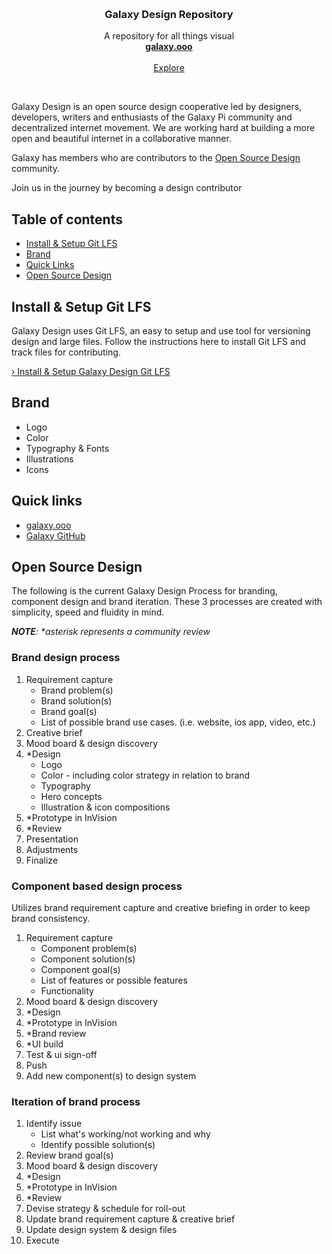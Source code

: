 <p align="center">
  <br/>

  <h3 align="center">Galaxy Design Repository</h3>

  <p align="center">
    A repository for all things visual
    <br/>
    <a href="http://galaxy.ooo"><strong>galaxy.ooo</strong></a>
    <br/>
    <br/>
    <a href="https://github.com/galaxypi/">Explore</a>
  </p>
</p>

<br/>


Galaxy Design is an open source design cooperative led by designers, developers, writers and enthusiasts of the Galaxy Pi community and decentralized internet movement. We are working hard at building a more open and beautiful internet in a collaborative manner.

Galaxy has members who are contributors to the [Open Source Design](https://github.com/opensourcedesign) community.

Join us in the journey by becoming a design contributor

## Table of contents

- [Install & Setup Git LFS](#install-setup-git-lfs)
- [Brand](#brand)
- [Quick Links](#quick-links)
- [Open Source Design](#open-source-design)

## Install & Setup Git LFS

Galaxy Design uses Git LFS, an easy to setup and use tool for versioning design and large files. Follow the instructions here to install Git LFS and track files for contributing.

[› Install & Setup Galaxy Design Git LFS](/docs/install-setup-git-lfs.md)

## Brand
  - Logo
  - Color
  - Typography & Fonts
  - Illustrations
  - Icons


## Quick links
- [galaxy.ooo](http://galaxy.ooo)
- [Galaxy GitHub](https://github.com/galaxypi/)

## Open Source Design

The following is the current Galaxy Design Process for branding, component design and brand iteration. These 3 processes are created with simplicity, speed and fluidity in mind.

_**NOTE**: *asterisk represents a community review_

### Brand design process

1. Requirement capture
    - Brand problem(s)
    - Brand solution(s)
    - Brand goal(s)
    - List of possible brand use cases. (i.e. website, ios app, video, etc.)
2. Creative brief
3. Mood board & design discovery
4. *Design
    - Logo
    - Color - including color strategy in relation to brand
    - Typography
    - Hero concepts
    - Illustration & icon compositions
5. *Prototype in InVision
6. *Review
7. Presentation
8. Adjustments
9. Finalize

### Component based design process
Utilizes brand requirement capture and creative briefing in order to keep brand consistency.

1. Requirement capture
    - Component problem(s)
    - Component solution(s)
    - Component goal(s)
    - List of features or possible features
    - Functionality
2. Mood board & design discovery
4. *Design
5. *Prototype in InVision
6. *Brand review
7. *UI build
8. Test & ui sign-off
9. Push
10. Add new component(s) to design system

### Iteration of brand process

1. Identify issue
    - List what's working/not working and why
    - Identify possible solution(s)
2. Review brand goal(s)
3. Mood board & design discovery
4. *Design
5. *Prototype in InVision
6. *Review
7. Devise strategy & schedule for roll-out
8. Update brand requirement capture & creative brief
9. Update design system & design files
10. Execute

